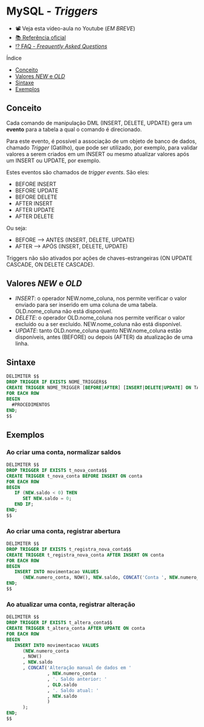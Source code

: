 # MySQL - _Triggers_

* 📽 Veja esta vídeo-aula no Youtube (_EM BREVE_)
* [📚 Referência oficial](https://dev.mysql.com/doc/refman/8.0/en/triggers.html "Documentação oficial - Using Triggers")
* [⁉ FAQ - _Frequently Asked Questions_](https://dev.mysql.com/doc/refman/8.0/en/faqs-triggers.html "Perguntas gerais")

Índice

* [Conceito](#Conceito "Conceito")
* [Valores _NEW_ e _OLD_](#Valores-_NEW_-e-_OLD_ "Valores _NEW_ e _OLD_")
* [Sintaxe](#Sintaxe "Sintaxe")
* [Exemplos](#Exemplos "Exemplos")

## Conceito

Cada comando de manipulação DML (INSERT, DELETE, UPDATE) gera um **evento** para a tabela a qual o comando é direcionado.

Para este evento, é possível a associação de um objeto de banco de dados, chamado _Trigger_ (Gatilho), que pode ser utilizado, por exemplo, para validar valores a serem criados em um INSERT ou mesmo atualizar valores após um INSERT ou UPDATE, por exemplo.

Estes eventos são chamados de _trigger events_. São eles:

* BEFORE INSERT
* BEFORE UPDATE
* BEFORE DELETE
* AFTER INSERT
* AFTER UPDATE
* AFTER DELETE

Ou seja:

* BEFORE --> ANTES (INSERT, DELETE, UPDATE)
* AFTER --> APÓS (INSERT, DELETE, UPDATE)

Triggers não são ativados por ações de chaves-estrangeiras (ON UPDATE CASCADE, ON DELETE CASCADE).

## Valores _NEW_ e _OLD_

* _INSERT_: o operador NEW.nome_coluna, nos permite verificar o valor enviado para ser inserido em uma coluna de uma tabela. OLD.nome_coluna não está disponível.
* _DELETE_: o operador OLD.nome_coluna nos permite verificar o valor excluído ou a ser excluído. NEW.nome_coluna não está disponível.
* _UPDATE_: tanto OLD.nome_coluna quanto NEW.nome_coluna estão disponíveis, antes (BEFORE) ou depois (AFTER) da atualização de uma linha.

## Sintaxe

```sql
DELIMITER $$
DROP TRIGGER IF EXISTS NOME_TRIGGER$$
CREATE TRIGGER NOME_TRIGGER [BEFORE|AFTER] [INSERT|DELETE|UPDATE] ON TABELA
FOR EACH ROW
BEGIN
  #PROCEDIMENTOS
END;
$$
```

## Exemplos

### Ao criar uma conta, normalizar saldos

```sql
DELIMITER $$
DROP TRIGGER IF EXISTS t_nova_conta$$
CREATE TRIGGER t_nova_conta BEFORE INSERT ON conta
FOR EACH ROW
BEGIN
   IF (NEW.saldo < 0) THEN
      SET NEW.saldo = 0;
   END IF;
END;
$$
```

### Ao criar uma conta, registrar abertura

```sql
DELIMITER $$
DROP TRIGGER IF EXISTS t_registra_nova_conta$$
CREATE TRIGGER t_registra_nova_conta AFTER INSERT ON conta
FOR EACH ROW
BEGIN
   INSERT INTO movimentacao VALUES
      (NEW.numero_conta, NOW(), NEW.saldo, CONCAT('Conta ', NEW.numero_conta, ' aberta com ', NEW.saldo));
END;
$$
```

### Ao atualizar uma conta, registrar alteração

```sql
DELIMITER $$
DROP TRIGGER IF EXISTS t_altera_conta$$
CREATE TRIGGER t_altera_conta AFTER UPDATE ON conta
FOR EACH ROW
BEGIN
   INSERT INTO movimentacao VALUES
      (NEW.numero_conta
      , NOW()
      , NEW.saldo
      , CONCAT('Alteração manual de dados em '
               , NEW.numero_conta
               , '. Saldo anterior: '
               , OLD.saldo
               , '. Saldo atual: '
               , NEW.saldo
               )
      );
END;
$$
```
